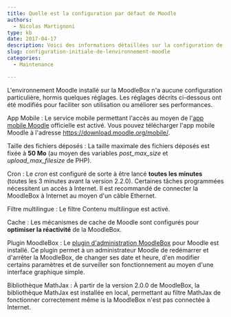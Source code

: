 ```yaml
---
title: Quelle est la configuration par défaut de Moodle
authors:
  - Nicolas Martignoni
type: kb
date: 2017-04-17
description: Voici des informations détaillées sur la configuration de l'installation de Moodle de la MoodleBox
slug: configuration-initiale-de-lenvironnement-moodle
categories:
  - Maintenance

---
```

L'environnement Moodle installé sur la MoodleBox n'a aucune configuration particulière, hormis quelques réglages. Les réglages décrits ci-dessous ont été modifiés pour faciliter son utilisation ou améliorer ses performances.

App Mobile
:   Le service mobile permettant l'accès au moyen de l'[app mobile Moodle][1] officielle est activé. Vous pouvez télécharger l'app mobile Moodle à l'adresse https://download.moodle.org/mobile/.

Taille des fichiers déposés
:   La taille maximale des fichiers déposés est fixée à __50 Mo__ (au moyen des variables _post\_max\_size_ et _upload\_max\_filesize_ de PHP).

Cron
:   Le _cron_ est configuré de sorte à être lancé __toutes les minutes__ (toutes les 3 minutes avant la version 2.2.0). Certaines tâches programmées nécessitent un accès à Internet. Il est recommandé de connecter la MoodleBox à Internet au moyen d'un câble Ethernet.

Filtre multilingue
:   Le filtre Contenu multilingue est activé.

Cache
:   Les mécanismes de cache de Moodle sont configurés pour __optimiser la réactivité__ de la MoodleBox.

Plugin MoodleBox
:   Le [plugin d'administration MoodleBox][2] pour Moodle est installé. Ce plugin permet à un administrateur Moodle de redémarrer et d'arrêter la MoodleBox, de changer ses date et heure, d'en modifier certains paramètres et de surveiller son fonctionnement au moyen d'une interface graphique simple.

Bibliothèque MathJax
:   À partir de la version 2.0.0 de MoodleBox, la bibliothèque MathJax est installée en local, permettant au filtre MathJax de fonctionner correctement même is la MoodleBox n'est pas connectée à Internet.

 [1]: https://download.moodle.org/mobile/
 [2]: https://moodle.org/plugins/tool_moodlebox
